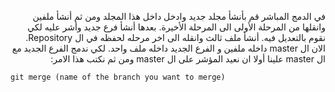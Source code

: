 ﻿<p dir="RTL">
في الدمج المباشر قم بأنشأ مجلد جديد وادخل داخل هذا المجلد ومن ثم أنشأ ملفين وانقلها من المرحلة الأولى الى المرحلة الأخيرة. بعدها أنشأ فرع جديد  وأشر عليه لكي نقوم بالتعديل فيه. أنشأ ملف ثالث وانقله الى اخر مرحله لحفظه في ال  Repository. الان ال master داخله ملفين و الفرع الجديد داخله ملف واحد. لكي ندمج الفرع الجديد مع ال master  علينا أولا ان نعيد المؤشر على ال master  ومن ثم نكتب هذا الامر:
</p>

`git merge (name of the branch you want to merge)`


